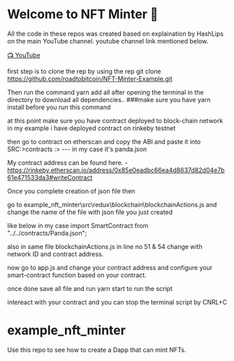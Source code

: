 # Welcome to NFT Minter 👄

All the code in these repos was created based on explaination by HashLips on the main YouTube channel.
youtube channel link mentioned below. 

[📺 YouTube](https://www.youtube.com/channel/UC1LV4_VQGBJHTJjEWUmy8nA)

first step is to clone the rep by using the rep git clone https://github.com/roadtobitcoin/NFT-Minter-Example.git

Then run the command yarn add all after opening the terminal in the directory to download all dependencies.. ###make sure you have yarn install before you run this command

at this point make sure you have contract deployed to block-chain network in my example i have deployed contract on rinkeby testnet

then go to contract on etherscan and copy the ABI and paste it into SRC:>contracts :><make your own file>  --- in my case it's panda.json
  
  My contract address can be found here. - https://rinkeby.etherscan.io/address/0x85e0eadbc66ea4d8637d82d04e7b61e471533da3#writeContract
  
  Once you complete creation of json file then 
  
  go to example_nft_minter\src\redux\blockchain\blockchainActions.js     and change the name of the file with json file you just created 
  
  like below in my case import SmartContract from "../../contracts/Panda.json";
  
  also in same file blockchainActions.js in line no 51 & 54 change with network ID and contract address. 
  
  now go to app.js and change your contract address and configure your smart-contract function based on your contract. 
  
  once done save all file and run yarn start  to run the script
  
  intereact with your contract and you can stop the terminal script by CNRL+C




# example_nft_minter
Use this repo to see how to create a Dapp that can mint NFTs.
